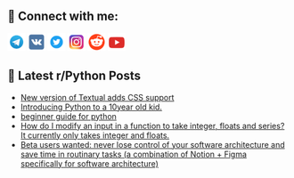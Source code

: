 ## 🔎 Connect with me:
[<img src="https://github.com/bullbesh/bullbesh/blob/main/images/Telegram.png" width="32" height="32" />](https://t.me/bullbesh)
[<img src="https://github.com/bullbesh/bullbesh/blob/main/images/VK.png" width="32" height="32" />](https://vk.com/bullbesh)
[<img src="https://github.com/bullbesh/bullbesh/blob/main/images/Twitter.png" width="32" height="32" />](https://twitter.com/bullbesh1)
[<img src="https://github.com/bullbesh/bullbesh/blob/main/images/Instagram.png" width="32" height="32" />](https://www.instagram.com/bullbesh)
[<img src="https://github.com/bullbesh/bullbesh/blob/main/images/Reddit.png" width="32" height="32" />](https://www.reddit.com/user/bullbesh)
[<img src="https://github.com/bullbesh/bullbesh/blob/main/images/YouTube.png" width="32" height="32" />](https://www.youtube.com/channel/UCtfjRs6uzgq5mfm8S06WTcg)

## 📕 Latest r/Python Posts
<!-- BLOG-POST-LIST:START -->
- [New version of Textual adds CSS support](https://www.reddit.com/r/Python/comments/ybi3u3/new_version_of_textual_adds_css_support/)
- [Introducing Python to a 10year old kid.](https://www.reddit.com/r/Python/comments/ybhva9/introducing_python_to_a_10year_old_kid/)
- [beginner guide for python](https://www.reddit.com/r/Python/comments/ybhfb2/beginner_guide_for_python/)
- [How do I modify an input in a function to take integer, floats and series? It currently only takes integer and floats.](https://www.reddit.com/r/Python/comments/ybh1hu/how_do_i_modify_an_input_in_a_function_to_take/)
- [Beta users wanted: never lose control of your software architecture and save time in routinary tasks &lpar;a combination of Notion + Figma specifically for software architecture&rpar;](https://www.reddit.com/r/Python/comments/ybg6pz/beta_users_wanted_never_lose_control_of_your/)
<!-- BLOG-POST-LIST:END -->
